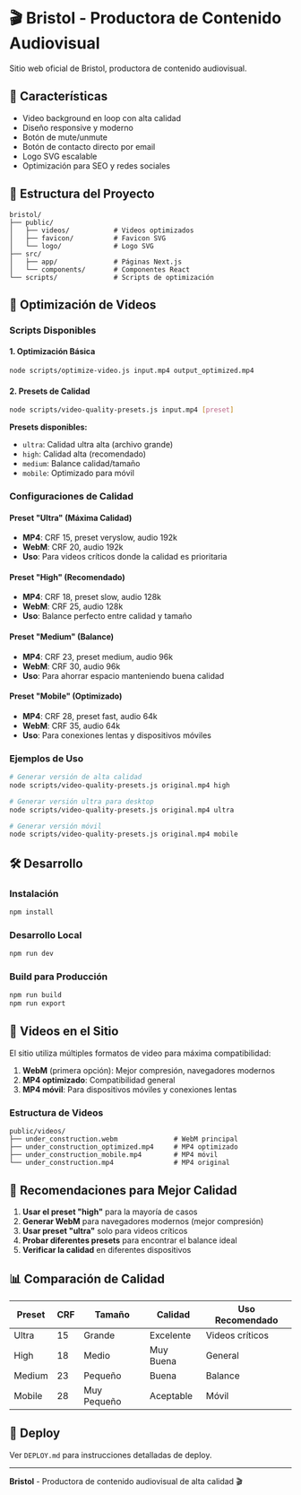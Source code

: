 # 🎬 Bristol - Productora de Contenido Audiovisual

Sitio web oficial de Bristol, productora de contenido audiovisual.

## 🚀 Características

- Video background en loop con alta calidad
- Diseño responsive y moderno
- Botón de mute/unmute
- Botón de contacto directo por email
- Logo SVG escalable
- Optimización para SEO y redes sociales

## 📁 Estructura del Proyecto

```
bristol/
├── public/
│   ├── videos/           # Videos optimizados
│   ├── favicon/          # Favicon SVG
│   └── logo/             # Logo SVG
├── src/
│   ├── app/              # Páginas Next.js
│   └── components/       # Componentes React
└── scripts/              # Scripts de optimización
```

## 🎥 Optimización de Videos

### Scripts Disponibles

#### 1. Optimización Básica
```bash
node scripts/optimize-video.js input.mp4 output_optimized.mp4
```

#### 2. Presets de Calidad
```bash
node scripts/video-quality-presets.js input.mp4 [preset]
```

**Presets disponibles:**
- `ultra`: Calidad ultra alta (archivo grande)
- `high`: Calidad alta (recomendado)
- `medium`: Balance calidad/tamaño
- `mobile`: Optimizado para móvil

### Configuraciones de Calidad

#### Preset "Ultra" (Máxima Calidad)
- **MP4**: CRF 15, preset veryslow, audio 192k
- **WebM**: CRF 20, audio 192k
- **Uso**: Para videos críticos donde la calidad es prioritaria

#### Preset "High" (Recomendado)
- **MP4**: CRF 18, preset slow, audio 128k
- **WebM**: CRF 25, audio 128k
- **Uso**: Balance perfecto entre calidad y tamaño

#### Preset "Medium" (Balance)
- **MP4**: CRF 23, preset medium, audio 96k
- **WebM**: CRF 30, audio 96k
- **Uso**: Para ahorrar espacio manteniendo buena calidad

#### Preset "Mobile" (Optimizado)
- **MP4**: CRF 28, preset fast, audio 64k
- **WebM**: CRF 35, audio 64k
- **Uso**: Para conexiones lentas y dispositivos móviles

### Ejemplos de Uso

```bash
# Generar versión de alta calidad
node scripts/video-quality-presets.js original.mp4 high

# Generar versión ultra para desktop
node scripts/video-quality-presets.js original.mp4 ultra

# Generar versión móvil
node scripts/video-quality-presets.js original.mp4 mobile
```

## 🛠️ Desarrollo

### Instalación
```bash
npm install
```

### Desarrollo Local
```bash
npm run dev
```

### Build para Producción
```bash
npm run build
npm run export
```

## 📱 Videos en el Sitio

El sitio utiliza múltiples formatos de video para máxima compatibilidad:

1. **WebM** (primera opción): Mejor compresión, navegadores modernos
2. **MP4 optimizado**: Compatibilidad general
3. **MP4 móvil**: Para dispositivos móviles y conexiones lentas

### Estructura de Videos
```
public/videos/
├── under_construction.webm              # WebM principal
├── under_construction_optimized.mp4     # MP4 optimizado
├── under_construction_mobile.mp4        # MP4 móvil
└── under_construction.mp4               # MP4 original
```

## 🎯 Recomendaciones para Mejor Calidad

1. **Usar el preset "high"** para la mayoría de casos
2. **Generar WebM** para navegadores modernos (mejor compresión)
3. **Usar preset "ultra"** solo para videos críticos
4. **Probar diferentes presets** para encontrar el balance ideal
5. **Verificar la calidad** en diferentes dispositivos

## 📊 Comparación de Calidad

| Preset | CRF | Tamaño | Calidad | Uso Recomendado |
|--------|-----|--------|---------|-----------------|
| Ultra  | 15  | Grande | Excelente | Videos críticos |
| High   | 18  | Medio  | Muy Buena | General |
| Medium | 23  | Pequeño| Buena | Balance |
| Mobile | 28  | Muy Pequeño | Aceptable | Móvil |

## 🚀 Deploy

Ver `DEPLOY.md` para instrucciones detalladas de deploy.

---

**Bristol** - Productora de contenido audiovisual de alta calidad 🎬

